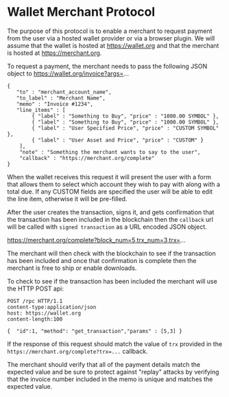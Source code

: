 # Wallet Merchant Protocol

The purpose of this protocol is to enable a merchant to request payment from the user via a hosted wallet provider or via a browser plugin.  We will assume that the wallet is hosted at https://wallet.org and that the merchant is hosted at https://merchant.org.

To request a payment, the merchant needs to pass the following JSON object to https://wallet.org/invoice?args=...

```
{
   "to" : "merchant_account_name",
   "to_label" : "Merchant Name",
   "memo" : "Invoice #1234",
   "line_items" : [
        { "label" : "Something to Buy", "price" : "1000.00 SYMBOL" },
        { "label" : "Something to Buy", "price" : "1000.00 SYMBOL" },
        { "label" : "User Specified Price", "price" : "CUSTOM SYMBOL" },
        { "label" : "User Asset and Price", "price" : "CUSTOM" }
    ],
    "note" : "Something the merchant wants to say to the user",
    "callback" : "https://merchant.org/complete"
}
```

When the wallet receives this request it will present the user with a form that allows them to select which account they wish to pay with along with a total due.  If any CUSTOM fields are specified the user will be able to edit the line item, otherwise it will be pre-filled. 

After the user creates the transaction, signs it, and gets confirmation that the transaction has been included in the blockchain then the `callback` url will be called with `signed transaction` as a URL encoded JSON object.

https://merchant.org/complete?block_num=5,trx_num=3,trx=... 

The merchant will then check with the blockchain to see if the transaction has been included and once that confirmation is complete then the merchant is free to ship or enable downloads.  

To check to see if the transaction has been included the merchant will use the HTTP POST api:
```
POST /rpc HTTP/1.1
content-type:application/json
host: https://wallet.org
content-length:100

{  "id":1, "method": "get_transaction","params" : [5,3] }
```

If the response of this request should match the value of `trx` provided in the `https://merchant.org/complete?trx=...` callback.

The merchant should verify that all of the payment details match the expected value and be sure to protect against "replay" attacks by verifying that the invoice number included in the memo is unique and matches the expected value. 


